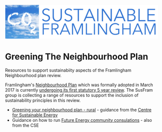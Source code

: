 ![Banner](banner.jpg)

# Greening The Neighbourhood Plan
Resources to support sustainabiity aspects of the Framlingham Neighbourhood plan review.

Framlingham's [Neighbourhood Plan](https://framlingham.com/framlingham-neighbourhood-plan/) which was formally adopted in March 2017 is currently [undergoing its first statutory 5 year review](https://framlingham.com/neighbourhood-plan-review-committee/). The SusFram group is collecting a range of resources to support the inclusion of sustainability principles in this review.

 * [Greening your neighbourhood plan - rural](https://www.cse.org.uk/downloads/file/how-green-is-my-plan-rural.pdf) - guidance from the [Centre for Sustainable Energy](https://www.cse.org.uk/local-energy/neighbourhood-plans)
 * Guidance on how to run [Future Energy community consulations](https://www.cse.org.uk/projects/view/1315) - also from the CSE

